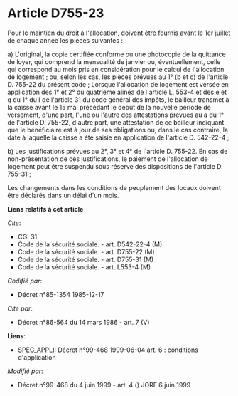 # Article D755-23

Pour le maintien du droit à l'allocation, doivent être fournis avant le 1er juillet de chaque année les pièces suivantes :

a) L'original, la copie certifiée conforme ou une photocopie de la quittance de loyer, qui comprend la mensualité de janvier
ou, éventuellement, celle qui correspond au mois pris en considération pour le calcul de l'allocation de logement ; ou, selon
les cas, les pièces prévues au 1° (b et c) de l'article D. 755-22 du présent code ; Lorsque l'allocation de logement est
versée en application des 1° et 2° du quatrième alinéa de l'article L. 553-4 et des e et g du 1° du I de l'article 31 du code
général des impôts, le bailleur transmet à la caisse avant le 15 mai précédant le début de la nouvelle période de versement,
d'une part, l'une ou l'autre des attestations prévues au a du 1° de l'article D. 755-22, d'autre part, une attestation de ce
bailleur indiquant que le bénéficiaire est à jour de ses obligations ou, dans le cas contraire, la date à laquelle la caisse
a été saisie en application de l'article D. 542-22-4 ;

b) Les justifications prévues au 2°, 3° et 4° de l'article D. 755-22. En cas de non-présentation de ces justifications, le
paiement de l'allocation de logement peut être suspendu sous réserve des dispositions de l'article D. 755-31 ;

Les changements dans les conditions de peuplement des locaux doivent être déclarés dans un délai d'un mois.

**Liens relatifs à cet article**

_Cite_:

  - CGI 31
  - Code de la sécurité sociale. - art. D542-22-4 (M)
  - Code de la sécurité sociale. - art. D755-22 (M)
  - Code de la sécurité sociale. - art. D755-31 (M)
  - Code de la sécurité sociale. - art. L553-4 (M)

_Codifié par_:

  - Décret n°85-1354 1985-12-17

_Cité par_:

  - Décret n°86-564 du 14 mars 1986 - art. 7 (V)

**Liens**:

  - SPEC_APPLI: Décret n°99-468 1999-06-04 art. 6 : conditions d'application

_Modifié par_:

  - Décret n°99-468 du 4 juin 1999 - art. 4 () JORF 6 juin 1999

